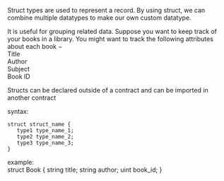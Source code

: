 Struct types are used to represent a record. By using struct, we can combine multiple datatypes to make our own custom datatype.

It is useful for grouping related data. Suppose you want to keep track of your books in a library. You might want to track the following attributes about each book − <br/>
Title <br/>
Author <br/>
Subject <br/>
Book ID <br/>

Structs can be declared outside of a contract and can be imported in another contract

syntax: <br/>
```
struct struct_name { 
   type1 type_name_1;
   type2 type_name_2;
   type3 type_name_3;
}
```

example: <br/>
struct Book { 
   string title;
   string author;
   uint book_id;
}